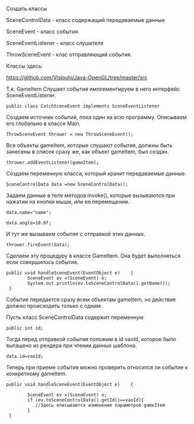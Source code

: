 Создать  классы 

SceneControlData - класс содержащий передаваемые данные 

SceneEvent - класс события

SceneEventListener - класс слушателя

ThrowSceneEvent - клас отправляющий события.

Классы здесь:

https://github.com/Vislouhi/Java-OpenGL/tree/master/src

Т.к. GameItem Слушает события имплементируем в него интерфейс SceneEventListener.

	public class CatchSceneEvent implements SceneEventListener

Создаем источник событий, пока один на всю программу. Описываем его глобально в классе Main.

	ThrowSceneEvent thrower = new ThrowSceneEvent();

Все объекты gameItem, которые слушают события, должны быть занесены в список сразу же, как объект gameItem, был создан.

	thrower.addEventListener(gameItem);

Создаем переменную класса, который хранит передаваемые данные.

	SceneControlData data =new SceneControlData();

Задаем данные в теле методов invoke(), которые вызываются при нажатии на кнопки мыши, или ее перемещении.

	data.name="name";

	data.angle=10.0f;

И тут же вызываем событие с отправкой этих данных.

	thrower.fireEvent(data);

Сделаем эту процедуру в классе GameItem. Она будет выполняться если совершилось событие.

    public void handleSceneEvent(EventObject e)    {
		    SceneEvent ev =(SceneEvent) e;
		    System.out.println(ev.toSceneControlData().getName());
	 }

Событие передается сразу всем объектам gameItem, но действие должно происходить только с одним.

Пусть класс SceneControlData содержит переменную 

	public int id;

Тогда перед отправкой события положим в id vaoId, которое было вытащено из рендера при чтении данных шаблона.

	data.id=vaoId;
	
Теперь при приеме события можно проверить относится ли событие к конкретному gameItem.

    public void handleSceneEvent(EventObject e)    {
    		    
		    SceneEvent ev =(SceneEvent) e;
		    if (ev.toSceneControlData().getId()==vaoId){
		       //Здесь описываются изменение параметров gameItem
		    }
	 }
